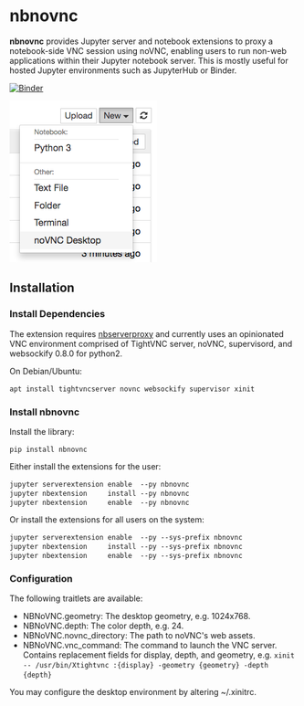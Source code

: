 # nbnovnc

**nbnovnc** provides Jupyter server and notebook extensions to proxy a notebook-side VNC session using noVNC, enabling users to run non-web applications within their Jupyter notebook server. This is mostly useful for hosted Jupyter environments such as JupyterHub or Binder.

[![Binder](https://mybinder.org/badge.svg)](https://mybinder.org/v2/gh/ryanlovett/nbnovnc/5a64d9e)

![Screenshot](screenshot.png)

## Installation

### Install Dependencies
The extension requires [nbserverproxy](https://github.com/jupyterhub/nbserverproxy) and currently uses an opinionated VNC environment comprised of TightVNC server, noVNC, supervisord, and websockify 0.8.0 for python2.

On Debian/Ubuntu:
```
apt install tightvncserver novnc websockify supervisor xinit
```


### Install nbnovnc 
Install the library:
```
pip install nbnovnc
```

Either install the extensions for the user:
```
jupyter serverextension enable  --py nbnovnc
jupyter nbextension     install --py nbnovnc
jupyter nbextension     enable  --py nbnovnc
```

Or install the extensions for all users on the system:
```
jupyter serverextension enable  --py --sys-prefix nbnovnc
jupyter nbextension     install --py --sys-prefix nbnovnc
jupyter nbextension     enable  --py --sys-prefix nbnovnc
```

### Configuration

The following traitlets are available:

- NBNoVNC.geometry: The desktop geometry, e.g. 1024x768.
- NBNoVNC.depth: The color depth, e.g. 24.
- NBNoVNC.novnc_directory: The path to noVNC's web assets.
- NBNoVNC.vnc_command: The command to launch the VNC server. Contains replacement fields for display, depth, and geometry, e.g. `xinit -- /usr/bin/Xtightvnc :{display} -geometry {geometry} -depth {depth}`

You may configure the desktop environment by altering ~/.xinitrc.
